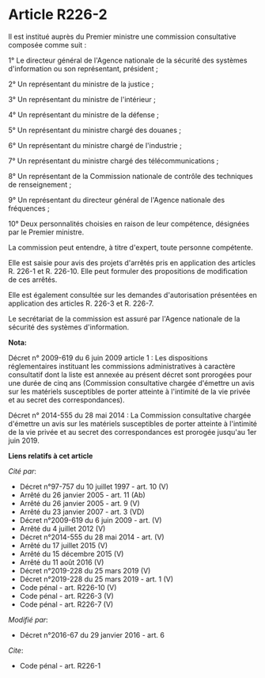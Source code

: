 # Article R226-2

Il est institué auprès du Premier ministre une commission consultative composée comme suit : 

1° Le directeur général de l'Agence nationale de la sécurité des systèmes d'information ou son représentant, président ; 

2° Un représentant du ministre de la justice ; 

3° Un représentant du ministre de l'intérieur ; 

4° Un représentant du ministre de la défense ; 

5° Un représentant du ministre chargé des douanes ; 

6° Un représentant du ministre chargé de l'industrie ; 

7° Un représentant du ministre chargé des télécommunications ; 

8° Un représentant de la Commission nationale de contrôle des techniques de renseignement ; 

9° Un représentant du directeur général de l'Agence nationale des fréquences ; 

10° Deux personnalités choisies en raison de leur compétence, désignées par le Premier ministre. 

La commission peut entendre, à titre d'expert, toute personne compétente. 

Elle est saisie pour avis des projets d'arrêtés pris en application des articles R. 226-1 et R. 226-10. Elle peut formuler
des propositions de modification de ces arrêtés. 

Elle est également consultée sur les demandes d'autorisation présentées en application des articles R. 226-3 et R. 226-7.

Le secrétariat de la commission est assuré par l'Agence nationale de la sécurité des systèmes d'information.

**Nota:**

Décret n° 2009-619 du 6 juin 2009 article 1 : Les dispositions réglementaires instituant les commissions administratives à
caractère consultatif dont la liste est annexée au présent décret sont prorogées pour une durée de cinq ans (Commission
consultative chargée d'émettre un avis sur les matériels susceptibles de porter atteinte à l'intimité de la vie privée et au
secret des correspondances).

Décret n° 2014-555 du 28 mai 2014 : La Commission consultative chargée d'émettre un avis sur les matériels susceptibles de
porter atteinte à l'intimité de la vie privée et au secret des correspondances est prorogée jusqu'au 1er juin 2019.

**Liens relatifs à cet article**

_Cité par_:

  - Décret n°97-757 du 10 juillet 1997 - art. 10 (V)
  - Arrêté du 26 janvier 2005 - art. 11 (Ab)
  - Arrêté du 26 janvier 2005 - art. 9 (V)
  - Arrêté du 23 janvier 2007 - art. 3 (VD)
  - Décret n°2009-619 du 6 juin 2009 - art. (V)
  - Arrêté du 4 juillet 2012 (V)
  - Décret n°2014-555 du 28 mai 2014 - art. (V)
  - Arrêté du 17 juillet 2015 (V)
  - Arrêté du 15 décembre 2015 (V)
  - Arrêté du 11 août 2016 (V)
  - Décret n°2019-228 du 25 mars 2019 (V)
  - Décret n°2019-228 du 25 mars 2019 - art. 1 (V)
  - Code pénal - art. R226-10 (V)
  - Code pénal - art. R226-3 (V)
  - Code pénal - art. R226-7 (V)

_Modifié par_:

  - Décret n°2016-67 du 29 janvier 2016 - art. 6

_Cite_:

  - Code pénal - art. R226-1
